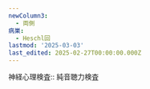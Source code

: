 ```yaml
---
newColumn3:
  - 両側
病巣:
  - Heschl回
lastmod: '2025-03-03'
last_edited: 2025-02-27T00:00:00.000Z
---
```


神経心理検査:: 純音聴力検査
